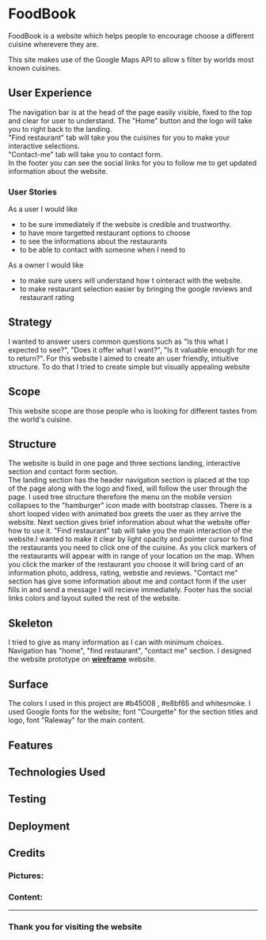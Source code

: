 # **FoodBook**

FoodBook is a website which helps people to encourage choose a different cuisine wherevere they are.

This site makes use of the Google Maps API to allow s filter by worlds most known cuisines.

## **User Experience**

 The navigation bar is at the head of the page easily visible, fixed to the top and clear for user to understand. 
 The "Home" button and the logo will take you to right back to the landing.   
 "Find restaurant" tab will take you the cuisines for you to make your interactive selections.   
 "Contact-me" tab will take you to contact form.    
 In the footer you can see the social links for you to follow me to get updated information about the website.
### **User Stories**
As a user I would like  
* to be sure immediately if the website is credible and trustworthy.  
* to have more targetted restaurant options to choose
* to see the informations about the restaurants  
* to be able to contact with someone when I need to


As a owner I would like
* to make sure users will understand how t ointeract with the website.
* to make restaurant selection easier by bringing the google reviews and restaurant rating  

## Strategy

I wanted to answer users common questions such as "Is this what I expected to see?", "Does it offer what I want?",
"Is it valuable enough for me to return?". 
For this website I aimed to create an user friendly, intiuitive structure. To do that I tried to create simple but visually appealing website

## Scope

This website scope are those people who is looking for different tastes from the world's cuisine. 


## Structure

The website is build in one page and three sections landing, interactive section and contact form section.  
The landing section has the header navigation section is placed at the top of the page along with the logo and fixed, will follow the user through the page. 
I used tree structure therefore the menu on the mobile version collapses to the "hamburger" icon made with bootstrap classes. There is a short looped video
with animated box greets the user as they arrive the website.
Next section gives brief information about what the website offer how to use it.
"Find restaurant" tab will take you the main interaction of the website.I wanted to make it clear by light opacity and pointer cursor to find the restaurants
you need to click one of the cuisine.
As you click markers of the restaurants will appear with in range of your location on the map. When you click the marker of the restaurant you choose it will
bring card of an information photo, address, rating, webstie and reviews.
"Contact me" section has give some information about me and contact form if the user fills in and send a message I will recieve immediately.
Footer has the social links colors and layout suited the rest of the website.  


## Skeleton

I tried to give as many information as I can with minimum choices. Navigation has "home", "find restaurant", "contact me" section.
I designed the website prototype on [__wireframe__](https://wireframe.cc/pro/pp/21e877a46334308) website.
## Surface

The colors I used in this project are #b45008 , #e8bf65 and whitesmoke.
I used Google fonts for the website; font "Courgette" for the section titles and logo, font "Raleway" for the main content. 

## **Features**



## **Technologies Used**


## **Testing**


## **Deployment**


## **Credits**

### Pictures:

### Content:

----
### **Thank you for visiting the website**






